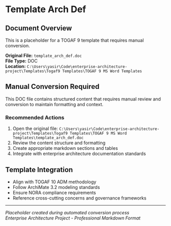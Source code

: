 # Template Arch Def

## Document Overview
This is a placeholder for a TOGAF 9 template that requires manual conversion.

**Original File:** `template_arch_def.doc`  
**File Type:** DOC  
**Location:** `C:\Users\yasir\Code\enterprise-architecture-project\Templates\Togaf9 Templates\TOGAF 9 MS Word Templates`

## Manual Conversion Required
This DOC file contains structured content that requires manual review and conversion to maintain formatting and context.

### Recommended Actions
1. Open the original file: `C:\Users\yasir\Code\enterprise-architecture-project\Templates\Togaf9 Templates\TOGAF 9 MS Word Templates\template_arch_def.doc`
2. Review the content structure and formatting
3. Create appropriate markdown sections and tables
4. Integrate with enterprise architecture documentation standards

## Template Integration
- Align with TOGAF 10 ADM methodology
- Follow ArchiMate 3.2 modeling standards  
- Ensure NORA compliance requirements
- Reference cross-cutting concerns and governance frameworks

---
*Placeholder created during automated conversion process*  
*Enterprise Architecture Project - Professional Markdown Format*
